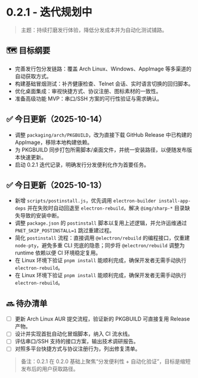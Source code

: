 # 0.2.1 - 迭代规划中

> 主题：持续打磨发行体验，降低分发成本并为自动化测试铺路。

## 🗺️ 目标纲要
- 完善发行包分发链路：覆盖 Arch Linux、Windows、AppImage 等多渠道的自动获取方式。
- 构建基础冒烟测试：补齐健康检查、Telnet 会话、实时语言切换的回归脚本。
- 优化桌面集成：审视快捷方式、协议注册、图标素材的一致性。
- 准备高级功能 MVP：串口/SSH 方案的可行性验证与需求确认。

## ✅ 今日更新（2025-10-14）
- 调整 `packaging/arch/PKGBUILD`，改为直接下载 GitHub Release 中已构建的 AppImage，移除本地构建依赖。
- 为 PKGBUILD 同步打包所需脚本/桌面文件，并统一安装路径，以便随发布版本快速更新。
- 启动 0.2.1 迭代记录，明确发行分发便利化作为首要任务。

## ✅ 今日更新（2025-10-13）
- 新增 `scripts/postinstall.js`，优先调用 `electron-builder install-app-deps` 并在失败时自动回退至 `electron-rebuild`，解决 `@img/sharp-*` 目录缺失导致的安装中断。
- 调整 `package.json` 的 `postinstall` 脚本以复用上述逻辑，并允许运维通过 `PNET_SKIP_POSTINSTALL=1` 跳过重建过程。
- 简化 `postinstall` 流程：直接调用 `@electron/rebuild` 的编程接口，仅重建 `node-pty`，避免多重 CLI 兜底的隐患；同步将 `@electron/rebuild` 调整为 runtime 依赖以便 CI 环境稳定复用。
- 在 Linux 环境下验证 `pnpm install` 能顺利完成，确保开发者无需手动执行 `electron-rebuild`。
- 在 Linux 环境下验证 `pnpm install` 能顺利完成，确保开发者无需手动执行 `electron-rebuild`。

## 🔜 待办清单
- [ ] 更新 Arch Linux AUR 提交流程，验证新的 PKGBUILD 可直接复用 Release 产物。
- [ ] 设计并实现首批自动化冒烟脚本，纳入 CI 流水线。
- [ ] 评估串口/SSH 支持的接口方案，输出技术调研报告。
- [ ] 对照多平台快捷方式与协议注册行为，列出修复清单。

> 备注：0.2.1 在 0.2.0 基础上聚焦“分发便利性 + 自动化验证”，目标是缩短发布后的用户获取路径。